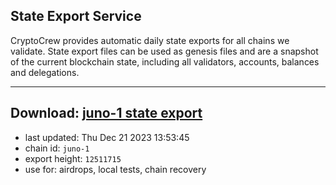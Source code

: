 ## State Export Service
CryptoCrew provides automatic daily state exports for all chains we validate. State export files can be used as genesis files and are a snapshot of the current blockchain state, including all validators, accounts, balances and delegations.

---
**Download: [juno-1 state export](https://dl.ccvalidators.com/SERVICE/juno/juno-1_export_12511715.json)**
---

- last updated: Thu Dec 21 2023 13:53:45
- chain id: `juno-1`
- export height: `12511715`
- use for: airdrops, local tests, chain recovery
